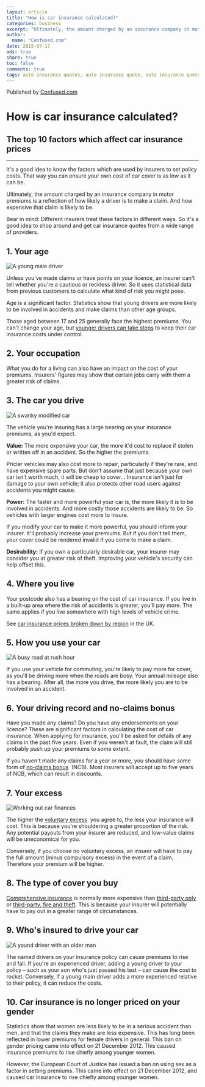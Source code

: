```yaml
---
layout: article
title: "How is car insurance calculated?"
categories: business
excerpt: "Ultimately, the amount charged by an insurance company in motor premiums is a reflection of how likely a driver is to make a claim. And how expensive that claim is likely to be."
author: 
  name: "Confused.com"
date: 2015-07-17
ads: true
share: true
toc: false
comments: true
tags: auto insurance quotes, auto insurance quote, auto insurance quotes online, cheap auto insurance quotes, free auto insurance quotes, compare auto insurance quotes, auto quotes, insurance Broad, online auto insurance quotes, insurance quotes auto, online auto insurance quote, auto insurance quote online, auto insurance quote comparison
---
```



Published by [Confused.com](http://www.confused.com/car-insurance/guides/how-car-insurance-is-calculated "Permalink to How is car insurance calculated?")

# How is car insurance calculated?

## **The top 10 factors which affect car insurance prices**

****

It's a good idea to know the factors which are used by insurers to set policy costs. That way you can ensure your own cost of car cover is as low as it can be.

Ultimately, the amount charged by an insurance company in motor premiums is a reflection of how likely a driver is to make a claim. And how expensive that claim is likely to be.

Bear in mind: Different insurers treat these factors in different ways. So it's a good idea to shop around and get car insurance quotes from a wide range of providers.

## 1\. Your age

![A young male driver][1]

Unless you've made claims or have points on your licence, an insurer can't tell whether you're a cautious or reckless driver. So it uses statistical data from previous customers to calculate what kind of risk you might pose.

Age is a significant factor. Statistics show that young drivers are more likely to be involved in accidents and make claims than other age groups.

Those aged between 17 and 25 generally face the highest premiums. You can't change your age, but&nbsp;[younger drivers can take steps][2] to keep their car insurance costs under control.

## 2.&nbsp;Your occupation

What you do for a living can also have an impact on the cost of your premiums. Insurers' figures may show that certain jobs carry with them a greater risk of claims.

## 3.&nbsp;The car you drive

![A swanky modified car][3]

The vehicle you're insuring has a large bearing on your insurance premiums, as you'd expect.

**Value:** The more expensive your car, the more it'd cost to replace if stolen or written off in an accident. So the higher the premiums.

Pricier vehicles may also cost more to repair, particularly if they're rare, and have expensive spare parts. But don't assume that just because your own car isn't worth much, it will be cheap to cover… Insurance isn't just for damage to your own vehicle; it also protects other road users against accidents you might cause.

**Power:** The faster and more powerful your car is, the more likely it is to be involved in accidents. And more costly those accidents are likely to be. So vehicles with larger engines cost more to insure.

If you modify your car to make it more powerful, you should inform your insurer. It'll probably increase your premiums. But if you don't tell them, your cover could be rendered invalid if you come to make a claim.

**Desirability:** If you own a particularly desirable car, your insurer may consider you at greater risk of theft. Improving your vehicle's security can help offset this.

## 4.&nbsp;Where you live

Your postcode also has a bearing on the cost of car insurance. If you live in a built-up area where the risk of accidents is greater, you'll pay more. The same applies if you live somewhere with high levels of vehicle crime.

See [car insurance prices broken down by region][4] in the UK.

## 5.&nbsp;How you use your car

![A busy road at rush hour][5]

If you use your vehicle for commuting, you're likely to pay more for cover, as you'll be driving more when the roads are busy. Your annual mileage also has a bearing. After all, the more you drive, the more likely you are to be involved in an accident.

## 6.&nbsp;Your driving record and no-claims bonus

Have you made any claims? Do you have any endorsements on your licence? These are significant factors in calculating the cost of car insurance. When applying for insurance, you'll be asked for details of any claims in the past five years. Even if you weren't at fault, the claim will still probably push up your premiums to some extent.

If you haven't made any claims for a year or more, you should have some form of&nbsp;[no-claims bonus][6]&nbsp; (NCB). Most insurers will accept up to five years of NCB, which can result in discounts.

## 7.&nbsp;Your excess

![Working out car finances][7]

The higher the&nbsp;[voluntary excess][8]&nbsp; you agree to, the less your insurance will cost. This is because you're shouldering a greater proportion of the risk. Any potential payouts from your insurer are reduced, and low-value claims will be uneconomical for you.

Conversely, if you choose no voluntary excess, an insurer will have to pay the full amount (minus compulsory excess) in the event of a claim. Therefore your premium will be higher.

## 8.&nbsp;The type of cover you buy

[Comprehensive insurance][9]&nbsp;is normally more expensive than&nbsp;[third-party only][10] or [third-party, fire and theft][11]. This is because your insurer will potentially have to pay out in a greater range of circumstances.

## 9.&nbsp;Who's insured to drive your car

![A yound driver with an older man][12]

The named drivers on your insurance policy can cause premiums to rise and fall. If you're an experienced driver, adding a young driver to your policy – such as your son who's just passed his test – can cause the cost to rocket. Conversely, if a young main driver adds a more experienced relative to their policy, it can reduce the costs.

## 10.&nbsp;Car insurance is no longer priced on your gender

Statistics show that women are less likely to be in a serious accident than men, and that the claims they make are less expensive. This has long been reflected in lower premiums for female drivers in general. This ban on gender pricing came into effect on 21 December 2012. This caused insurance premiums to rise chiefly among younger women.

However, the European Court of Justice has issued a ban on using sex as a factor in setting premiums. This came into effect on 21 December 2012, and caused car insurance to rise chiefly among younger women.

[1]: http://www.confused.com/~/media/article-images/Motoring/letterbox/young-driver.jpg
[2]: /car-insurance/articles/10-cheaper-car-insurance-tips-for-new-drivers
[3]: http://www.confused.com/~/media/article-images/Motoring/letterbox/modified-car.jpg
[4]: /car-insurance/price-index/region
[5]: http://www.confused.com/~/media/article-images/Motoring/letterbox/busy-road.jpg
[6]: /car-insurance/articles/car-insurance-buyers-guide-no-claims-bonus-explained
[7]: http://www.confused.com/~/media/article-images/Motoring/letterbox/car-finance.jpg
[8]: /car-insurance/articles/the-excess-factor-car-insurance-voluntary-excess-explained
[9]: /car-insurance/guides/fully-comprehensive-car-insurance
[10]: /car-insurance/guides/third-party-car-insurance
[11]: /car-insurance/guides/third-party-fire-and-theft-insurance
[12]: http://www.confused.com/~/media/article-images/Motoring/letterbox/old-and-yound-driver.jpg
  